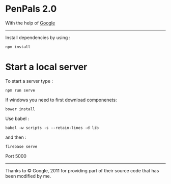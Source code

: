 <h1>PenPals 2.0</h1>

<p>With the help of <a href="https://www.google.com">Google</a><p>

<hr>

Install dependencies by using : 
```
npm install
```

<h1>Start a local server</h1>
To start a server type : 

```
npm run serve
```

If windows you need to first download componenets:


```
bower install
```

Use babel : 
```
babel -w scripts -s --retain-lines -d lib
```

and then : 

```
firebase serve
```

Port 5000

<hr>

Thanks to © Google, 2011 for providing part of their source code that has been modified by me.
